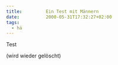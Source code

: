 ```yaml
---
title:         Ein Test mit Männern
date:          2000-05-31T17:32:27+02:00
tags:
  - hä
---
```



Test

(wird wieder gelöscht)


